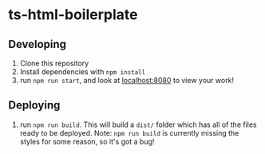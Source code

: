 # ts-html-boilerplate

## Developing
1. Clone this repository
2. Install dependencies with `npm install`
3. run `npm run start`, and look at [localhost:8080](http://localhost:8080/) to view your work!

## Deploying
1. run `npm run build`. This will build a `dist/` folder which has all of the files ready to be deployed.
Note: `npm run build` is currently missing the styles for some reason, so it's got a bug!